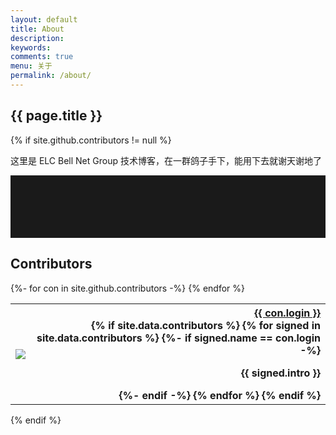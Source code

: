 ```yaml
---
layout: default
title: About
description: 
keywords: 
comments: true
menu: 关于
permalink: /about/
---
```


<section class="collection-head small geopattern" data-pattern-id="{{ page.title | truncate: 15}}">
    <div class="container">
        <div class="collection-title">
            <h1 class="collection-header">{{ page.title }}</h1>
        </div>
    </div>
</section>

{% if site.github.contributors != null %}

<section class="container">

这里是 ELC Bell Net Group 技术博客，在一群鸽子手下，能用下去就谢天谢地了

<hr style="height: 100px"/>
    <h2>Contributors</h2>
    <div class="repo-list">
        <!-- Check here for github metadata -->
        <!-- https://help.github.com/articles/repository-metadata-on-github-pages/ -->
        <table style="width:100%">
            {%- for con in site.github.contributors -%}
            <tr>
                <th><img src="{{ con.avatar_url }}" style="max-width:100px"/></th>
                <th style="text-align:right">
                    <a href="{{ con.html_url }}" target="_blank">{{ con.login }}</a>
                    <br/>
                    {% if site.data.contributors %}
                        {% for signed in site.data.contributors %}
                            {%- if signed.name == con.login -%}
                                <p class="card-text">{{ signed.intro }}</p>
                            {%- endif -%}
                        {% endfor %}
                    {% endif %}
                </th>
            </tr>
            {% endfor %}
        </table>
    </div>
</section>

{% endif %}